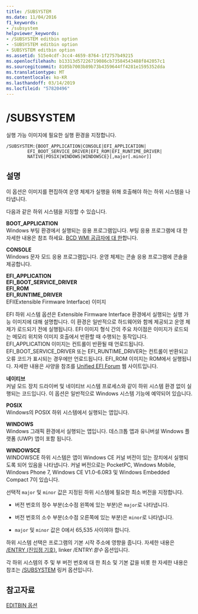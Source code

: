 ```yaml
---
title: /SUBSYSTEM
ms.date: 11/04/2016
f1_keywords:
- /subsystem
helpviewer_keywords:
- /SUBSYSTEM editbin option
- -SUBSYSTEM editbin option
- SUBSYSTEM editbin option
ms.assetid: 515e4cdf-3cc4-4659-8764-1f2757b49215
ms.openlocfilehash: b13313d57226719086cb73584543488f842057c1
ms.sourcegitcommit: 8105b7003b89b73b4359644ff4281e1595352dda
ms.translationtype: MT
ms.contentlocale: ko-KR
ms.lasthandoff: 03/14/2019
ms.locfileid: "57820496"
---
```

# <a name="subsystem"></a>/SUBSYSTEM

실행 가능 이미지에 필요한 실행 환경을 지정합니다.

```
/SUBSYSTEM:{BOOT_APPLICATION|CONSOLE|EFI_APPLICATION|
        EFI_BOOT_SERVICE_DRIVER|EFI_ROM|EFI_RUNTIME_DRIVER|
        NATIVE|POSIX|WINDOWS|WINDOWSCE}[,major[.minor]]
```

## <a name="remarks"></a>설명

이 옵션은 이미지를 편집하여 운영 체제가 실행을 위해 호출해야 하는 하위 시스템을 나타냅니다.

다음과 같은 하위 시스템을 지정할 수 있습니다.

**BOOT_APPLICATION**<br/>
Windows 부팅 환경에서 실행되는 응용 프로그램입니다. 부팅 응용 프로그램에 대 한 자세한 내용은 참조 하세요. [BCD WMI 공급자에 대 한](/previous-versions/windows/desktop/bcd/about-bcd)합니다.

**CONSOLE**<br/>
Windows 문자 모드 응용 프로그램입니다. 운영 체제는 콘솔 응용 프로그램에 콘솔을 제공합니다.

**EFI_APPLICATION**<br/>
**EFI_BOOT_SERVICE_DRIVER**<br/>
**EFI_ROM**<br/>
**EFI_RUNTIME_DRIVER**<br/>
EFI(Extensible Firmware Interface) 이미지

EFI 하위 시스템 옵션은 Extensible Firmware Interface 환경에서 실행되는 실행 가능 이미지에 대해 설명합니다. 이 환경은 일반적으로 하드웨어와 함께 제공되고 운영 체제가 로드되기 전에 실행됩니다. EFI 이미지 형식 간의 주요 차이점은 이미지가 로드되는 메모리 위치와 이미지 호출에서 반환할 때 수행되는 동작입니다. EFI_APPLICATION 이미지는 컨트롤이 반환될 때 언로드됩니다. EFI_BOOT_SERVICE_DRIVER 또는 EFI_RUNTIME_DRIVER는 컨트롤이 반환되고 오류 코드가 표시되는 경우에만 언로드됩니다. EFI_ROM 이미지는 ROM에서 실행됩니다. 자세한 내용은 사양을 참조를 [Unified EFI Forum](http://www.uefi.org/) 웹 사이트입니다.

**네이티브**<br/>
커널 모드 장치 드라이버 및 네이티브 시스템 프로세스와 같이 하위 시스템 환경 없이 실행되는 코드입니다. 이 옵션은 일반적으로 Windows 시스템 기능에 예약되어 있습니다.

**POSIX**<br/>
Windows의 POSIX 하위 시스템에서 실행되는 앱입니다.

**WINDOWS**<br/>
Windows 그래픽 환경에서 실행되는 앱입니다. 데스크톱 앱과 유니버설 Windows 플랫폼 (UWP) 앱이 포함 됩니다.

**WINDOWSCE**<br/>
WINDOWSCE 하위 시스템은 앱이 Windows CE 커널 버전이 있는 장치에서 실행되도록 되어 있음을 나타냅니다. 커널 버전으로는 PocketPC, Windows Mobile, Windows Phone 7, Windows CE V1.0-6.0R3 및 Windows Embedded Compact 7이 있습니다.

선택적 `major` 및 `minor` 값은 지정된 하위 시스템에 필요한 최소 버전을 지정합니다.

- 버전 번호의 정수 부분(소수점 왼쪽에 있는 부분)은 `major`로 나타냅니다.

- 버전 번호의 소수 부분(소수점 오른쪽에 있는 부분)은 `minor`로 나타냅니다.

- 
  `major` 및 `minor` 값은 0에서 65,535 사이여야 합니다.

하위 시스템 선택은 프로그램의 기본 시작 주소에 영향을 줍니다. 자세한 내용은 [/ENTRY (진입점 기호)](entry-entry-point-symbol.md), linker /ENTRY:*함수* 옵션입니다.

각 하위 시스템의 주 및 부 버전 번호에 대 한 최소 및 기본 값을 비롯 한 자세한 내용은 참조는 [/SUBSYSTEM](subsystem-specify-subsystem.md) 링커 옵션입니다.

## <a name="see-also"></a>참고자료

[EDITBIN 옵션](editbin-options.md)
